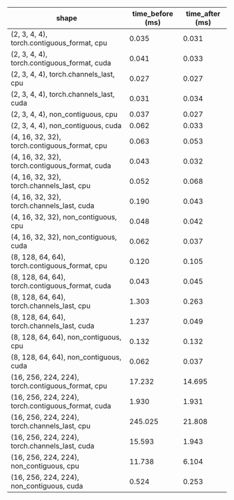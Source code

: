 | shape | time_before (ms) | time_after (ms) |
| --- | --- | --- | 
| (2, 3, 4, 4), torch.contiguous_format, cpu  |  0.035 |  0.031 | 
| (2, 3, 4, 4), torch.contiguous_format, cuda  |  0.041 |  0.033 | 
| (2, 3, 4, 4), torch.channels_last, cpu  |  0.027 |  0.027 | 
| (2, 3, 4, 4), torch.channels_last, cuda  |  0.031 |  0.034 | 
| (2, 3, 4, 4), non_contiguous, cpu  |  0.037 |  0.027 | 
| (2, 3, 4, 4), non_contiguous, cuda  |  0.062 |  0.033 | 
| (4, 16, 32, 32), torch.contiguous_format, cpu  |  0.063 |  0.053 | 
| (4, 16, 32, 32), torch.contiguous_format, cuda  |  0.043 |  0.032 | 
| (4, 16, 32, 32), torch.channels_last, cpu  |  0.052 |  0.068 | 
| (4, 16, 32, 32), torch.channels_last, cuda  |  0.190 |  0.043 | 
| (4, 16, 32, 32), non_contiguous, cpu  |  0.048 |  0.042 | 
| (4, 16, 32, 32), non_contiguous, cuda  |  0.062 |  0.037 | 
| (8, 128, 64, 64), torch.contiguous_format, cpu  |  0.120 |  0.105 | 
| (8, 128, 64, 64), torch.contiguous_format, cuda  |  0.043 |  0.045 | 
| (8, 128, 64, 64), torch.channels_last, cpu  |  1.303 |  0.263 | 
| (8, 128, 64, 64), torch.channels_last, cuda  |  1.237 |  0.049 | 
| (8, 128, 64, 64), non_contiguous, cpu  |  0.132 |  0.132 | 
| (8, 128, 64, 64), non_contiguous, cuda  |  0.062 |  0.037 | 
| (16, 256, 224, 224), torch.contiguous_format, cpu  |  17.232 |  14.695 | 
| (16, 256, 224, 224), torch.contiguous_format, cuda  |  1.930 |  1.931 | 
| (16, 256, 224, 224), torch.channels_last, cpu  |  245.025 |  21.808 | 
| (16, 256, 224, 224), torch.channels_last, cuda  |  15.593 |  1.943 | 
| (16, 256, 224, 224), non_contiguous, cpu  |  11.738 |  6.104 | 
| (16, 256, 224, 224), non_contiguous, cuda  |  0.524 |  0.253 | 
